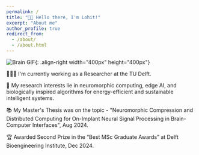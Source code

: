 ```yaml
---
permalink: /
title: "👋🏼 Hello there, I'm Lohit!"
excerpt: "About me"
author_profile: true
redirect_from: 
  - /about/
  - /about.html
---
```




![Brain GIF](https://i.giphy.com/media/v1.Y2lkPTc5MGI3NjExZGkwYjhrOGF1anFocnA0dmV5eGZzZGhhNGx5NHlycnRuaWJhbTRvbSZlcD12MV9pbnRlcm5hbF9naWZfYnlfaWQmY3Q9Zw/bfEJneSL2MkLe/giphy.gif){: .align-right width="400px" height="400px"}

👨🏻‍💻 I'm currently working as a Researcher at the TU Delft.

🔬 My research interests lie in neuromorphic computing, edge AI, and biologically inspired algorithms for energy-efficient and sustainable intelligent systems.

📚 My Master's Thesis was on the topic - "Neuromorphic Compression and Distributed Computing for On-Implant Neural Signal Processing in Brain-Computer Interfaces", Aug 2024.

🏆 Awarded Second Prize in the “Best MSc Graduate Awards” at Delft Bioengineering Institute, Dec 2024.

<!-- # Selected Experience

## 🤖 Open Source Contributions
I have experience contributing to [Arena Bench](https://github.com/Arena-Rosnav) a large open-source project for robotic obstacle avoidance using Deep Reinforcement Learning.

Moreover, I have published a [respective paper](https://sudo-boris.github.io/publication/2022-Arena-Bench) at the IROS conference and in the Robotics and Automation Letters (RA-L) journal.

## 📜 Reimplementing and Reproducing Papers
I have experience with independent research. I have implemented the Reward Constrained Policy Optimization paper into stable-baselines3 PPO and reproduced the original results by running and tracking experiments.

To accompany this work, I have submitted a blog post to the **ICLR** Blogposts Track communicating the paper's theory and my results.

Feel free to look at my specific [portfolio entry](https://sudo-boris.github.io/portfolio/RCPPO/).

## 👨🏻‍🔬 Professional Experience
Currently I am working as a **Student Researcher** at the Reliable Multimodal AI Lab at the TU Darmstadt under the supervision of Prof. Marcus Rohrbach working on **Generative Video-Language Modelling**.
Additionally, I have professional experience working as an **Applied Machine Learning Student Researcher** at the Fraunhofer Heinrich Hertz Institute. \
There I worked on dynamic traffic flow forecasting using Graph Neural Networks.

## 📚 Teaching and Community Contributions
To further contribute to the Machine Learning community, I have a [YouTube](https://www.youtube.com/@borismeinardus) and [Medium](https://medium.com/@boris.meinardus) channel where I publish educational Machine Learning content. -->